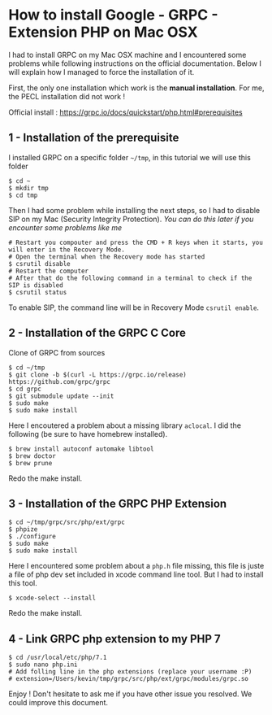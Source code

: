 # How to install Google - GRPC - Extension PHP on Mac OSX


I had to install GRPC on my Mac OSX machine and I encountered some problems while following instructions on the official documentation. Below I will explain how I managed to force the installation of it.

First, the only one installation which work is the **manual installation**. For me, the PECL installation did not work !

Official install : https://grpc.io/docs/quickstart/php.html#prerequisites

## 1 - Installation of the prerequisite

I installed GRPC on a specific folder `~/tmp`, in this tutorial we will use this folder

```
$ cd ~
$ mkdir tmp
$ cd tmp
```

Then I had some problem while installing the next steps, so I had to disable SIP on my Mac (Security Integrity Protection).
*You can do this later if you encounter some problems like me*

```
# Restart you compouter and press the CMD + R keys when it starts, you will enter in the Recovery Mode.
# Open the terminal when the Recovery mode has started
$ csrutil disable
# Restart the computer
# After that do the following command in a terminal to check if the SIP is disabled
$ csrutil status
```

To enable SIP, the command line will be in Recovery Mode `csrutil enable`.

## 2 - Installation of the GRPC C Core

Clone of GRPC from sources

```
$ cd ~/tmp
$ git clone -b $(curl -L https://grpc.io/release) https://github.com/grpc/grpc
$ cd grpc
$ git submodule update --init
$ sudo make
$ sudo make install
```

Here I encoutered a problem about a missing library `aclocal`. I did the following (be sure to have homebrew installed).

```
$ brew install autoconf automake libtool
$ brew doctor
$ brew prune
```

Redo the make install.

## 3 - Installation of the GRPC PHP Extension 

```
$ cd ~/tmp/grpc/src/php/ext/grpc
$ phpize
$ ./configure
$ sudo make
$ sudo make install
```

Here I encountered some problem about a `php.h` file missing, this file is juste a file of php dev set included in xcode command line tool. But I had to install this tool.

```
$ xcode-select --install
```

Redo the make install.

## 4 - Link GRPC php extension to my PHP 7

```
$ cd /usr/local/etc/php/7.1
$ sudo nano php.ini
# Add folling line in the php extensions (replace your username :P)
# extension=/Users/kevin/tmp/grpc/src/php/ext/grpc/modules/grpc.so
```

Enjoy ! Don't hesitate to ask me if you have other issue you resolved. We could improve this document.
